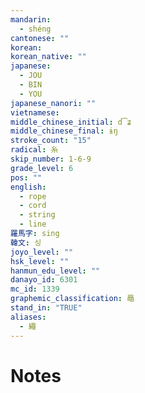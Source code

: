 ```yaml
---
mandarin:
  - shéng
cantonese: ""
korean:
korean_native: ""
japanese:
  - JOU
  - BIN
  - YOU
japanese_nanori: ""
vietnamese:
middle_chinese_initial: d͡ʑ
middle_chinese_final: ɨŋ
stroke_count: "15"
radical: 糸
skip_number: 1-6-9
grade_level: 6
pos: ""
english:
  - rope
  - cord
  - string
  - line
羅馬字: sing
韓文: 싱
joyo_level: ""
hsk_level: ""
hanmun_edu_level: ""
danayo_id: 6301
mc_id: 1339
graphemic_classification: 黽
stand_in: "TRUE"
aliases:
  - 繩
---
```


# Notes
